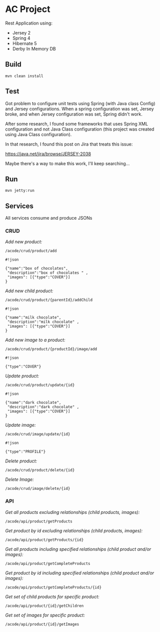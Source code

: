 # **AC Project**

Rest Application using:

* Jersey 2
* Spring 4
* Hibernate 5
* Derby In Memory DB

## **Build**
```
mvn clean install
```

## **Test** 
Got problem to configure unit tests using Spring (with Java class Config) and Jersey configurations.
When a spring configuration was set, Jersey broke, and when Jersey configuration was set, Spring didn't work.

After some research, I found some frameworks that uses Spring XML configuration and not Java Class configuration (this project was created using Java Class configuration).

In that research, I found this post on Jira that treats this issue:

https://java.net/jira/browse/JERSEY-2038

Maybe there's a way to make this work, I'll keep searching...

## **Run** 
```
mvn jetty:run
```

## **Services** ##
All services consume and produce JSONs
### **CRUD** ###

*Add new product:*
```
/acode/crud/product/add
```

```
#!json

{"name":"box of chocolates", 
 "description":"box of chocolates " ,
 "images": [{"type":"COVER"}]
}
```

*Add new child product:*
```
/acode/crud/product/{parentId}/addChild
```

```
#!json

{"name":"milk chocolate", 
 "description":"milk chocolate" ,
 "images": [{"type":"COVER"}]
}
```

*Add new image to a product:*
```
/acode/crud/product/{productId}/image/add
```

```
#!json

{"type":"COVER"}
```

*Update product:*
```
/acode/crud/product/update/{id}
```

```
#!json

{"name":"dark chocolate", 
 "description":"dark chocolate" ,
 "images": [{"type":"COVER"}]
}
```

*Update image:*
```
/acode/crud/image/update/{id}
```

```
#!json

{"type":"PROFILE"}
```

*Delete product:*
```
/acode/crud/product/delete/{id}
```

*Delete Image:*
```
/acode/crud/image/delete/{id}
```

### **API** ###

*Get all products excluding relationships (child products, images):*
```
/acode/api/product/getProducts
```

*Get product by id excluding relationships (child products, images):*
```
/acode/api/product/getProducts/{id}
```

*Get all products including specified relationships (child product and/or images):*
```
/acode/api/product/getCompleteProducts
```

*Get product by id including specified relationships (child product and/or images):*
```
/acode/api/product/getCompleteProducts/{id}
```

*Get set of child products for specific product:*
```
/acode/api/product/{id}/getChildren
```

*Get set of images for specific product:*
```
/acode/api/product/{id}/getImages
```